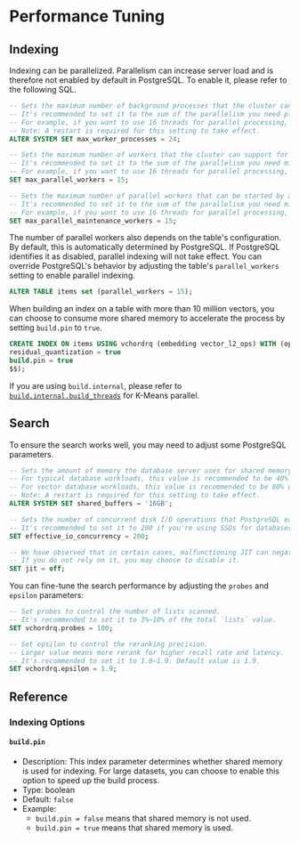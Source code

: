 # Performance Tuning

## Indexing

Indexing can be parallelized. Parallelism can increase server load and is therefore not enabled by default in PostgreSQL. To enable it, please refer to the following SQL.

```sql
-- Sets the maximum number of background processes that the cluster can support. 
-- It's recommended to set it to the sum of the parallelism you need plus 8.
-- For example, if you want to use 16 threads for parallel processing, please set the value to 24.
-- Note: A restart is required for this setting to take effect.
ALTER SYSTEM SET max_worker_processes = 24;

-- Sets the maximum number of workers that the cluster can support for parallel operations.
-- It's recommended to set it to the sum of the parallelism you need minus 1.
-- For example, if you want to use 16 threads for parallel processing, please set the value to 15.
SET max_parallel_workers = 15;

-- Sets the maximum number of parallel workers that can be started by a single utility command.
-- It's recommended to set it to the sum of the parallelism you need minus 1.
-- For example, if you want to use 16 threads for parallel processing, please set the value to 15.
SET max_parallel_maintenance_workers = 15;
```

The number of parallel workers also depends on the table's configuration. By default, this is automatically determined by PostgreSQL. If PostgreSQL identifies it as disabled, parallel indexing will not take effect. You can override PostgreSQL's behavior by adjusting the table's `parallel_workers` setting to enable parallel indexing.

```sql
ALTER TABLE items set (parallel_workers = 15);
```

When building an index on a table with more than 10 million vectors, you can choose to consume more shared memory to accelerate the process by setting `build.pin` to `true`.

```sql
CREATE INDEX ON items USING vchordrq (embedding vector_l2_ops) WITH (options = $$
residual_quantization = true
build.pin = true
$$);
```

If you are using `build.internal`, please refer to [`build.internal.build_threads`](./indexing#build-internal-build-threads) for K-Means parallel.

## Search

To ensure the search works well, you may need to adjust some PostgreSQL parameters.

```sql
-- Sets the amount of memory the database server uses for shared memory buffers.
-- For typical database workloads, this value is recommended to be 40% of the total memory.
-- For vector database workloads, this value is recommended to be 80% of the total memory.
-- Note: A restart is required for this setting to take effect.
ALTER SYSTEM SET shared_buffers = '16GB';

-- Sets the number of concurrent disk I/O operations that PostgreSQL expects can be executed simultaneously.
-- It's recommended to set it to 200 if you're using SSDs for databases.
SET effective_io_concurrency = 200;

-- We have observed that in certain cases, malfunctioning JIT can negatively impact performance.
-- If you do not rely on it, you may choose to disable it.
SET jit = off;
```

You can fine-tune the search performance by adjusting the `probes` and `epsilon` parameters:

```sql
-- Set probes to control the number of lists scanned. 
-- It's recommended to set it to 3%–10% of the total `lists` value.
SET vchordrq.probes = 100;

-- Set epsilon to control the reranking precision.
-- Larger value means more rerank for higher recall rate and latency.
-- It's recommended to set it to 1.0–1.9. Default value is 1.9.
SET vchordrq.epsilon = 1.9;
```

## Reference

### Indexing Options

#### `build.pin` <badge type="tip" text="since v0.2.1" />

- Description: This index parameter determines whether shared memory is used for indexing. For large datasets, you can choose to enable this option to speed up the build process.
- Type: boolean
- Default: `false`
- Example:
    - `build.pin = false` means that shared memory is not used.
    - `build.pin = true` means that shared memory is used.


